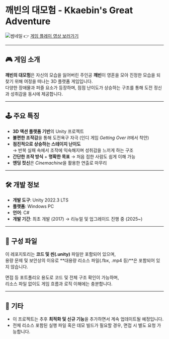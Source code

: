 # 깨빈의 대모험 - Kkaebin's Great Adventure

![썸네일](https://img.youtube.com/vi/bVWt5-ytwL8/0.jpg)
👉 [게임 플레이 영상 보러가기](https://youtu.be/bVWt5-ytwL8?si=-yxuwBxhKlkOlRpB)

---

## 🎮 게임 소개

**깨빈의 대모험**은 자신의 모습을 잃어버린 주인공 **깨빈**이 영혼을 모아 진정한 모습을 되찾기 위해 여정을 떠나는 3D 플랫폼 게임입니다.  
다양한 장애물과 퍼즐 요소가 등장하며, 점점 난이도가 상승하는 구조를 통해 도전 정신과 성취감을 동시에 제공합니다.

---

## 🕹️ 주요 특징

- **3D 액션 플랫폼 기반**의 Unity 프로젝트
- **불편한 조작감**을 통해 도전욕구 자극 (인디 게임 *Getting Over It*에서 착안)
- **점진적으로 상승하는 스테이지 난이도**  
  → 반복 실패 속에서 조작에 익숙해지며 성취감을 느끼게 하는 구조
- **간단한 조작 방식** + **명확한 목표** → 처음 접한 사람도 쉽게 이해 가능
- **엔딩 컷신**은 *Cinemachine*을 활용한 연출로 마무리

---

## 🛠️ 개발 정보

- **개발 도구**: Unity 2022.3 LTS
- **플랫폼**: Windows PC
- **언어**: C#
- **개발 기간**: 최초 개발 (2017) → 리뉴얼 및 업그레이드 진행 중 (2025~)

---

## 💾 구성 파일

이 레포지토리는 **코드 및 씬(.unity)** 파일만 포함되어 있으며,  
용량 문제 및 보안상의 이유로 **대용량 리소스 파일(.fbx, .mp4 등)**은 포함되어 있지 않습니다.

면접 등 포트폴리오 용도로 코드 및 전체 구조 확인이 가능하며,  
리소스 파일 없이도 게임 흐름과 로직 이해에는 충분합니다.

---

## 📌 기타

- 이 프로젝트는 추후 **최적화 및 신규 기능**을 추가하면서 계속 업데이트될 예정입니다.
- 전체 리소스 포함된 실행 파일 혹은 데모 빌드가 필요할 경우, 면접 시 별도 요청 가능합니다.
